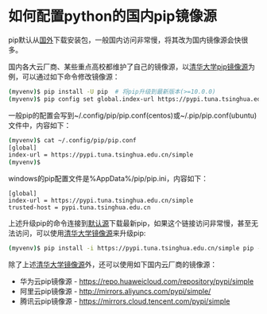 # 如何配置python的国内pip镜像源

pip默认从[国外](https://files.pythonhosted.org/)下载安装包，一般国内访问非常慢，将其改为国内镜像源会快很多。

国内各大云厂商、某些重点高校都维护了自己的镜像源，以[清华大学pip镜像源](https://pypi.tuna.tsinghua.edu.cn/simple)为例，可以通过如下命令修改镜像源：

```sh
(myvenv)$ pip install -U pip  # 将pip升级到最新版本(>=10.0.0)
(myvenv)$ pip config set global.index-url https://pypi.tuna.tsinghua.edu.cn/simple
```

一般pip的配置会写到~/.config/pip/pip.conf(centos)或~/.pip/pip.conf(ubuntu)文件中，内容如下：

```sh
(myvenv)$ cat ~/.config/pip/pip.conf
[global]
index-url = https://pypi.tuna.tsinghua.edu.cn/simple
(myvenv)$
```
windows的pip配置文件是%AppData%/pip/pip.ini，内容如下：
```
[global]
index-url = https://pypi.tuna.tsinghua.edu.cn/simple
trusted-host = pypi.tuna.tsinghua.edu.cn
```

上述升级pip的命令连接到[默认源](https://files.pythonhosted.org/)下载最新pip，如果这个链接访问非常慢，甚至无法访问，可以使用[清华大学镜像源](https://pypi.tuna.tsinghua.edu.cn/simple)来升级pip:

```sh
(myvenv)$ pip install -i https://pypi.tuna.tsinghua.edu.cn/simple pip -U
```

除了上述[清华大学镜像源](https://pypi.tuna.tsinghua.edu.cn/simple)外，还可以使用如下国内云厂商的镜像源：

- 华为云pip镜像源 - https://repo.huaweicloud.com/repository/pypi/simple
- 阿里云pip镜像源 - http://mirrors.aliyuncs.com/pypi/simple/
- 腾讯云pip镜像源 - https://mirrors.cloud.tencent.com/pypi/simple
